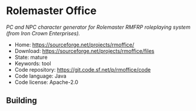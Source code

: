 # Rolemaster Office

_PC and NPC character generator for Rolemaster RMFRP roleplaying system (from Iron Crown Enterprises)._

- Home: https://sourceforge.net/projects/rmoffice/
- Download: https://sourceforge.net/projects/rmoffice/files
- State: mature
- Keywords: tool
- Code repository: https://git.code.sf.net/p/rmoffice/code
- Code language: Java
- Code license: Apache-2.0

## Building

